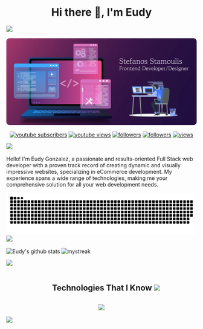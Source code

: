 <h1 align="center"> Hi there 👋, I'm Eudy</h1>

<img src="https://user-images.githubusercontent.com/73097560/115834477-dbab4500-a447-11eb-908a-139a6edaec5c.gif">


<a href="https://www.stefanosst.gr"><img src="https://github.com/StefanosSt/StefanosSt/blob/main/Group%203.png"/></a>

<p align="center">
  <a href="https://www.youtube.com/@lechuzatech?sub_confirmation=1"><img alt="youtube subscribers" title="Subscribe to my YouTube channel" src="https://img.shields.io/youtube/channel/subscribers/UC11Oc6P2bbBj1YZQeoYkcMA"/></a> 
  <a href="https://www.youtube.com/@lechuzatech"><img alt="youtube views" title="YouTube views" src="https://img.shields.io/youtube/channel/views/UC11Oc6P2bbBj1YZQeoYkcMA"/></a> 
  <a href="https://x.com/eudycvo7"><img alt="followers" title="Follow me on Twitter" src="https://img.shields.io/twitter/follow/eudycvo7"/></a>
  <a href="https://github.com/Eudycv07"><img alt="followers" title="Follow me on Github" src="https://img.shields.io/github/stars/Eudycv07"/></a>
  <a href="https://github.com/Eudycv07"><img alt="views" title="Github views" src="https://img.shields.io/github/followers/Eudycv07"/></a>
</p>

<img src="https://user-images.githubusercontent.com/73097560/115834477-dbab4500-a447-11eb-908a-139a6edaec5c.gif">

Hello! I'm Eudy Gonzalez, a passionate and results-oriented Full Stack web developer with a proven track record of creating dynamic and visually impressive websites, specializing in eCommerce development. My experience spans a wide range of technologies, making me your comprehensive solution for all your web development needs.

<div align="center">
  <img  src="https://github.com/1999AZZAR/1999AZZAR/blob/readme/resources/img/grid-snake.svg"
       alt="snake" /></a>
</div>

<img src="https://user-images.githubusercontent.com/73097560/115834477-dbab4500-a447-11eb-908a-139a6edaec5c.gif">

![Eudy's github stats](https://github-readme-stats.vercel.app/api?username=Eudycv07&show_icons=true&theme=tokyonight)
<img src="https://github-readme-streak-stats.herokuapp.com/?user=Eudycv07&theme=tokyonight" alt="mystreak"/>




<img src="https://user-images.githubusercontent.com/73097560/115834477-dbab4500-a447-11eb-908a-139a6edaec5c.gif">


<!--h1 without bottom border-->
<div id="user-content-toc">
  <ul align="center">
    <summary><h2 style="display: inline-block">Technologies That I Know <img src = "https://media2.giphy.com/media/QssGEmpkyEOhBCb7e1/giphy.gif?cid=ecf05e47a0n3gi1bfqntqmob8g9aid1oyj2wr3ds3mg700bl&rid=giphy.gif" width = 32px></h2></summary>
  </ul>
</div>




<!--tech stack icons-->
<p align="center">
  <a href="https://skillicons.dev">
    <img src="https://skillicons.dev/icons?i=git,github,css,express,figma,html,js,materialui,mongodb,mysql,nodejs,postman,tailwind,ts,vscode,angular,bootstrap,cs,dotnet," />
  </a>
</p>




<img src="https://user-images.githubusercontent.com/73097560/115834477-dbab4500-a447-11eb-908a-139a6edaec5c.gif">


